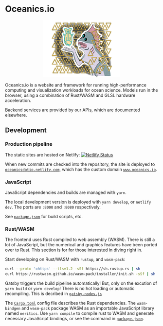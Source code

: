 # Oceanics.io

<p align="center">
  <img width="50%" height="50%" src="content/assets/dagan.png">
</p>

Oceanics.io is a website and framework for running high-performance computing and visualization workloads for ocean science. Models run in the browser, using a combination of Rust/WASM and GLSL hardware acceleration.

Backend services are provided by our APIs, which are documented elsewhere.

## Development

### Production pipeline

The static sites are hosted on Netlify: [![Netlify Status](https://api.netlify.com/api/v1/badges/ad77195f-da0a-428f-ad2d-8dc5f45b3858/deploy-status)](https://app.netlify.com/sites/oceanicsdotio/deploys)

When new commits are checked into the repository, the site is deployed to [`oceanicsdotio.netlify.com`](oceanicsdotio.netlify.com), which has the custom domain [`www.oceanics.io`](https://www.oceanics.io).

### JavaScript

JavaScript dependencies and builds are managed with `yarn`. 

The local development version is deployed with `yarn develop`, or `netlify dev`. The ports are `:8000` and `:8080` respectively.

See [`package.json`](/package.json) for build scripts, etc.


### Rust/WASM

The frontend uses Rust compiled to web assembly (WASM). There is still a lot of JavaScript, but the numerical and graphics features have been ported over to Rust. This section is for for those interested in diving right in. 

Start developing on Rust/WASM with `rustup`, and `wasm-pack`:

```bash
curl --proto '=https' --tlsv1.2 -sSf https://sh.rustup.rs | sh
curl https://rustwasm.github.io/wasm-pack/installer/init.sh -sSf | sh
```

Gatsby triggers the build pipeline automatically! But, only on the excution of `yarn build` or `yarn develop`! There is no hot loading or automatic recompiling. This is decribed in [`gatsby-nodes.js`](/gatsby-node.js)

The [`Cargo.toml`](/Cargo.toml) config file describes the Rust dependencies. The `wasm-bindgen` and `wasm-pack` package WASM as an importable JavaScript library named `neritics`. Use `yarn compile` to compile rust to WASM and generate necessary JavaScript bindings, or see the command in [`package.json`](/package.json). 
